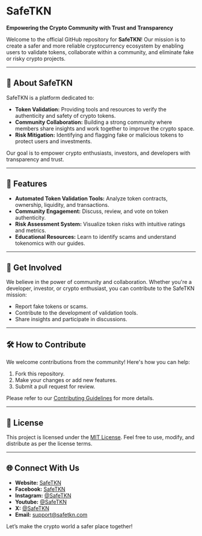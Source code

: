 # SafeTKN

**Empowering the Crypto Community with Trust and Transparency**

Welcome to the official GitHub repository for **SafeTKN**! Our mission is to create a safer and more reliable cryptocurrency ecosystem by enabling users to validate tokens, collaborate within a community, and eliminate fake or risky crypto projects.

---

## 🌟 **About SafeTKN**
SafeTKN is a platform dedicated to:
- **Token Validation:** Providing tools and resources to verify the authenticity and safety of crypto tokens.
- **Community Collaboration:** Building a strong community where members share insights and work together to improve the crypto space.
- **Risk Mitigation:** Identifying and flagging fake or malicious tokens to protect users and investments.

Our goal is to empower crypto enthusiasts, investors, and developers with transparency and trust.

---

## 🚀 **Features**
- **Automated Token Validation Tools:** Analyze token contracts, ownership, liquidity, and transactions.
- **Community Engagement:** Discuss, review, and vote on token authenticity.
- **Risk Assessment System:** Visualize token risks with intuitive ratings and metrics.
- **Educational Resources:** Learn to identify scams and understand tokenomics with our guides.

---

## 🤝 **Get Involved**
We believe in the power of community and collaboration. Whether you're a developer, investor, or crypto enthusiast, you can contribute to the SafeTKN mission:
- Report fake tokens or scams.
- Contribute to the development of validation tools.
- Share insights and participate in discussions.

---

## 🛠 **How to Contribute**
We welcome contributions from the community! Here's how you can help:
1. Fork this repository.
2. Make your changes or add new features.
3. Submit a pull request for review.

Please refer to our [Contributing Guidelines](CONTRIBUTING.md) for more details.

---

## 📄 **License**
This project is licensed under the [MIT License](LICENSE). Feel free to use, modify, and distribute as per the license terms.

---

## 🌐 **Connect With Us**
- **Website:** [SafeTKN](https://safetkn.com)
- **Facebook:** [SafeTKN](https://facebook.com/safetkn)
- **Instagram:** [@SafeTKN](https://instagram.com/safetkn)
- **Youtube:** [@SafeTKN](https://youtube.com/safetkn)
- **X:** [@SafeTKN](https://twitter.com/safe_tkn)
- **Email:** [support@safetkn.com](mailto:info@safetkn.com)

Let’s make the crypto world a safer place together!
